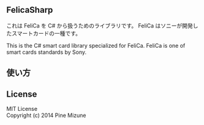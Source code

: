 FelicaSharp
-----------

これは FeliCa を C# から扱うためのライブラリです。
FeliCa はソニーが開発したスマートカードの一種です。

This is the C# smart card library specialized for FeliCa.
FeliCa is one of smart cards standards by Sony.


## 使い方


## License
MIT License<br />
Copyright (c) 2014 Pine Mizune